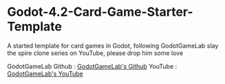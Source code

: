 # Godot-4.2-Card-Game-Starter-Template
A started template for card games in Godot, following GodotGameLab slay the spire clone series on YouTube, please drop him some love

GodotGameLab
Github : [GodotGameLab's Github](https://github.com/guladam)
YouTube : [GodotGameLab's YouTube](https://www.youtube.com/@godotgamelab)
